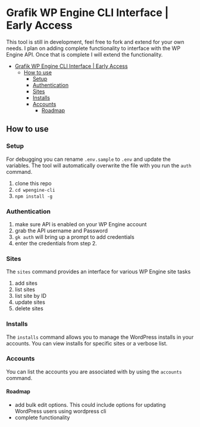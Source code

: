 # Grafik WP Engine CLI Interface | Early Access

This tool is still in development, feel free to fork and extend for your own needs. I plan on adding complete functionality to interface with the WP Engine API. Once that is complete I will extend the functionality.

- [Grafik WP Engine CLI Interface | Early Access](#grafik-wp-engine-cli-interface--early-access)
  - [How to use](#how-to-use)
    - [Setup](#setup)
    - [Authentication](#authentication)
    - [Sites](#sites)
    - [Installs](#installs)
    - [Accounts](#accounts)
      - [Roadmap](#roadmap)

## How to use

### Setup

For debugging you can rename `.env.sample` to `.env` and update the variables. The tool will automatically overwrite the file with you run the `auth` command.

1. clone this repo
2. `cd wpengine-cli`
3. `npm install -g`

### Authentication

1. make sure API is enabled on your WP Engine account
2. grab the API username and Password
3. ```gk auth``` will bring up a prompt to add credentials
4. enter the credentials from step 2.

### Sites

The ```sites``` command provides an interface for various WP Engine site tasks

1. add sites
2. list sites
3. list site by ID
4. update sites
5. delete sites

### Installs

The ```installs``` command allows you to manage the WordPress installs in your accounts.
You can view installs for specific sites or a verbose list.

### Accounts

You can list the accounts you are associated with by using the ```accounts``` command.

#### Roadmap

- add bulk edit options. This could include options for updating WordPress users using wordpress cli
- complete functionality
